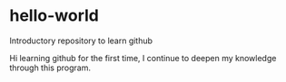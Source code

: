 # hello-world
Introductory repository to learn github

Hi learning github for the first time, 
I continue to deepen my knowledge through this program.
